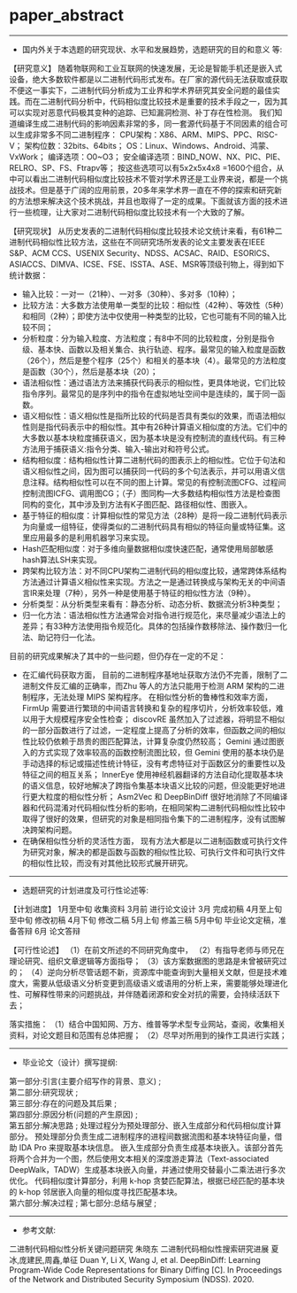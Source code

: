 # paper_abstract
-----------
* 国内外关于本选题的研究现状、水平和发展趋势，选题研究的目的和意义 等:

【研究意义】
随着物联网和工业互联网的快速发展，无论是智能手机还是嵌入式设备，绝大多数软件都是以二进制代码形式发布。在厂家的源代码无法获取或获取不便这一事实下，二进制代码分析成为工业界和学术界研究其安全问题的最佳实践。而在二进制代码分析中，代码相似度比较技术是重要的技术手段之一，因为其可以实现对恶意代码极其变种的追踪、已知漏洞检测、补丁存在性检测。
我们知道编译生成二进制代码的影响因素非常的多，同一套源代码基于不同因素的组合可以生成非常多不同二进制程序：
CPU架构：X86、ARM、MIPS、PPC、RISC-V；
架构位数：32bits、64bits；
OS：Linux、Windows、Android、鸿蒙、VxWork；
编译选项：O0~O3；
安全编译选项：BIND_NOW、NX、PIC、PIE、RELRO、SP、FS、Ftrapv等；
按这些选项可以有5x2x5x4x8 =1600个组合，从中可以看出二进制代码相似度比较技术不管对学术界还是工业界来说，都是一个挑战技术。但是基于广阔的应用前景，20多年来学术界一直在不停的探索和研究新的方法想来解决这个技术挑战，并且也取得了一定的成果。下面就该方面的技术进行一些梳理，让大家对二进制代码相似度比较技术有一个大致的了解。


【研究现状】
从历史发表的二进制代码相似度比较技术论文统计来看，有61种二进制代码相似性比较方法，这些在不同研究场所发表的论文主要发表在IEEE S&P、ACM CCS、USENIX Security、NDSS、ACSAC、RAID、ESORICS、ASIACCS、DIMVA、ICSE、FSE、ISSTA、ASE、MSR等顶级刊物上，得到如下统计数据：
* 输入比较：一对一（21种）、一对多（30种）、多对多（10种）；
* 比较方法：大多数方法使用单一类型的比较：相似性（42种）、等效性（5种）和相同（2种）；即使方法中仅使用一种类型的比较，它也可能有不同的输入比较不同；
* 分析粒度：分为输入粒度、方法粒度；有8中不同的比较粒度，分别是指令级、基本快、函数以及相关集合、执行轨迹、程序。最常见的输入粒度是函数（26个），然后是整个程序（25个）和相关的基本块（4）。最常见的方法粒度是函数（30个），然后是基本块（20）；
* 语法相似性：通过语法方法来捕获代码表示的相似性，更具体地说，它们比较指令序列。最常见的是序列中的指令在虚拟地址空间中是连续的，属于同一函数。
* 语义相似性：语义相似性是指所比较的代码是否具有类似的效果，而语法相似性则是指代码表示中的相似性。其中有26种计算语义相似度的方法。它们中的大多数以基本块粒度捕获语义，因为基本块是没有控制流的直线代码。有三种方法用于捕获语义:指令分类、输入-输出对和符号公式。
* 结构相似度：结构相似性计算二进制代码的图表示上的相似性。它位于句法和语义相似性之间，因为图可以捕获同一代码的多个句法表示，并可以用语义信息注释。结构相似性可以在不同的图上计算。常见的有控制流图CFG、过程间控制流图ICFG、调用图CG；（子）图同构—大多数结构相似性方法是检查图同构的变化，其中涉及到方法有K子图匹配、路径相似性、图嵌入。
* 基于特征的相似度：计算相似性的常见方法（28种）是将一段二进制代码表示为向量或一组特征，使得类似的二进制代码具有相似的特征向量或特征集。这里应用最多的是利用机器学习来实现。
* Hash匹配相似度：对于多维向量数据相似度快速匹配，通常使用局部敏感hash算法LSH来实现。
* 跨架构比较方法：对不同CPU架构二进制代码的相似度比较，通常跨体系结构方法通过计算语义相似性来实现。方法之一是通过转换成与架构无关的中间语言IR来处理（7种），另外一种是使用基于特征的相似性方法（9种）。
* 分析类型：从分析类型来看有：静态分析、动态分析、数据流分析3种类型；
* 归一化方法：语法相似性方法通常会对指令进行规范化，来尽量减少语法上的差异；有33种方法使用指令规范化。具体的包括操作数移除法、操作数归一化法、助记符归一化法。

目前的研究成果解决了其中的一些问题，但仍存在一定的不足：
* 在汇编代码获取方面，
目前的二进制程序基地址获取方法仍不完善，限制了二进制文件反汇编的正确率，而Zhu 等人的方法只能用于检测 ARM 架构的二进制程序，无法处理 MIPS 架构程序。
在相似性分析的鲁棒性和效率方面，
FirmUp 需要进行繁琐的中间语言转换和复杂的程序切片，分析效率较低，难以用于大规模程序安全性检查；
discovRE 虽然加入了过滤器，将明显不相似的一部分函数进行了过滤，一定程度上提高了分析的效率，但函数之间的相似性比较仍依赖于昂贵的图匹配算法，计算复杂度仍然较高；
Gemini 通过图嵌入的方式实现了效率较高的函数控制流图比较，但 Gemini 使用的基本块仍是手动选择的标记或描述性统计特征，没有考虑特征对于函数区分的重要性以及特征之间的相互关系；
InnerEye 使用神经机器翻译的方法自动化提取基本块的语义信息，较好地解决了跨指令集基本块语义比较的问题，但没能更好地进行更大粒度的相似性分析；
Asm2Vec 和 DeepBinDiff 很好地消除了不同编译器和代码混淆对代码相似性分析的影响，在相同架构二进制代码相似性比较中取得了很好的效果，但研究的对象是相同指令集下的二进制程序，没有试图解决跨架构问题。
* 在确保相似性分析的灵活性方面，
现有方法大都是以二进制函数或可执行文件为研究对象，解决的都是函数与函数的相似性比较、可执行文件和可执行文件的相似性比较，而没有对其他比较形式展开研究。

-----------
* 选题研究的计划进度及可行性论述等:

【计划进度】
1月至中旬 收集资料
3月前 进行论文设计
3月 完成初稿
4月至上旬至中旬 修改初稿
4月下旬 修改二稿
5月上旬 修盖三稿
5月中旬 毕业论文定稿，准备答辩
6月 论文答辩

【可行性论述】
（1）在前文所述的不同研究角度中，
（2）有指导老师与师兄在理论研究、组织文章逻辑等方面指导；
（3）该方案数据图的思路是未曾被研究过的；
（4）逆向分析尽管话题不新，资源库中能查询到大量相关文献，但是技术难度大，需要从低级语义分析变更到高级语义或语用的分析上来，需要能够处理进化性、可解释性带来的问题挑战，并伴随着闭源和安全对抗的需要，会持续活跃下去；

落实措施：
（1）结合中国知网、万方、维普等学术型专业网站，查阅，收集相关资料，对论文题目和范围有总体把握；
（2）尽早对所用到的操作工具进行实践；

-----------
* 毕业论文（设计）撰写提纲:

第一部分:引言(主要介绍写作的背景、意义) ;  
第二部分:研究现状 ;  
第三部分:存在的问题及其后果 ;  
第四部分:原因分析(问题的产生原因) ;  
第五部分:解决思路 ;
  处理过程分为预处理部分、嵌入生成部分和代码相似度计算部分。
  预处理部分负责生成二进制程序的进程间数据流图和基本块特征向量，借助 IDA Pro 来提取基本块信息。
  嵌入生成部分负责生成基本块嵌入。该部分首先将两个合并为一个图，然后使用文本相关的深度游走算法（Text-associated DeepWalk，TADW）生成基本块嵌入向量，并通过使用交替最小二乘法进行多次优化。
  代码相似度计算部分，利用 k-hop 贪婪匹配算法，根据已经匹配的基本块的 k-hop 邻居嵌入向量的相似度寻找匹配基本块。  
第六部分:解决过程 ;
第七部分:总结与展望 ;

-----------
* 参考文献:

二进制代码相似性分析关键问题研究 朱晓东
二进制代码相似性搜索研究进展 夏冰,庞建民,周鑫,单征
Duan Y, Li X, Wang J, et al. DeepBinDiff: Learning Program-Wide Code Representations for Binary Diffing [C]. In Proceedings of the Network and Distributed Security Symposium (NDSS). 2020.
